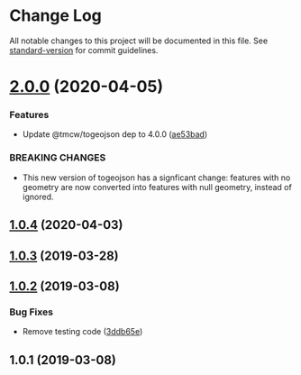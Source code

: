 # Change Log

All notable changes to this project will be documented in this file. See [standard-version](https://github.com/conventional-changelog/standard-version) for commit guidelines.

# [2.0.0](https://github.com/tmcw/togeojson-cli/compare/v1.0.4...v2.0.0) (2020-04-05)


### Features

* Update @tmcw/togeojson dep to 4.0.0 ([ae53bad](https://github.com/tmcw/togeojson-cli/commit/ae53bad4f3346080307adf5b0d06eb3a1bb8295f))


### BREAKING CHANGES

* This new version of togeojson has a signficant change:
features with no geometry are now converted into features with null
geometry, instead of ignored.



## [1.0.4](https://github.com/tmcw/togeojson-cli/compare/v1.0.3...v1.0.4) (2020-04-03)



## [1.0.3](https://github.com/tmcw/togeojson-cli/compare/v1.0.2...v1.0.3) (2019-03-28)



## [1.0.2](https://github.com/tmcw/togeojson-cli/compare/v1.0.1...v1.0.2) (2019-03-08)


### Bug Fixes

* Remove testing code ([3ddb65e](https://github.com/tmcw/togeojson-cli/commit/3ddb65e))



## 1.0.1 (2019-03-08)
